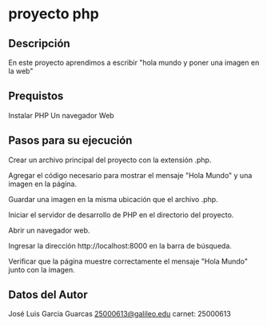 # proyecto php

## Descripción
En este proyecto aprendimos a escribir "hola mundo y poner una imagen en la web"

## Prequistos 
Instalar PHP
Un navegador Web

## Pasos para su ejecución 
Crear un archivo principal del proyecto con la extensión .php.

Agregar el código necesario para mostrar el mensaje "Hola Mundo" y una imagen en la página.

Guardar una imagen en la misma ubicación que el archivo .php.

Iniciar el servidor de desarrollo de PHP en el directorio del proyecto.

Abrir un navegador web.

Ingresar la dirección http://localhost:8000 en la barra de búsqueda.

Verificar que la página muestre correctamente el mensaje "Hola Mundo" junto con la imagen.

## Datos del Autor
José Luis Garcia Guarcas
25000613@galileo.edu
carnet: 25000613
